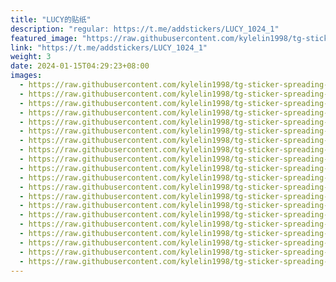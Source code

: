 ```yaml
---
title: "LUCY的贴纸"
description: "regular: https://t.me/addstickers/LUCY_1024_1"
featured_image: "https://raw.githubusercontent.com/kylelin1998/tg-sticker-spreading-worldwide-images/main/img/cdcf3a36-2751-4a3a-b545-20dab66148cf.jpg"
link: "https://t.me/addstickers/LUCY_1024_1"
weight: 3
date: 2024-01-15T04:29:23+08:00
images:
  - https://raw.githubusercontent.com/kylelin1998/tg-sticker-spreading-worldwide-images/main/img/cdcf3a36-2751-4a3a-b545-20dab66148cf.jpg
  - https://raw.githubusercontent.com/kylelin1998/tg-sticker-spreading-worldwide-images/main/img/fa8c8436-eeae-4155-aeec-2eb7f0859dda.jpg
  - https://raw.githubusercontent.com/kylelin1998/tg-sticker-spreading-worldwide-images/main/img/2b3439f9-c5a1-4c08-a442-527e497e4b01.jpg
  - https://raw.githubusercontent.com/kylelin1998/tg-sticker-spreading-worldwide-images/main/img/3a1dace0-0acb-4de6-a7fd-55206455b287.jpg
  - https://raw.githubusercontent.com/kylelin1998/tg-sticker-spreading-worldwide-images/main/img/cbca7a17-0387-4fc2-a657-e5855a1644df.jpg
  - https://raw.githubusercontent.com/kylelin1998/tg-sticker-spreading-worldwide-images/main/img/118af97d-842f-4b73-8da5-1888643e2f4d.jpg
  - https://raw.githubusercontent.com/kylelin1998/tg-sticker-spreading-worldwide-images/main/img/18cf7c47-1901-4a83-babf-9e00634702b1.jpg
  - https://raw.githubusercontent.com/kylelin1998/tg-sticker-spreading-worldwide-images/main/img/aa7c547d-effc-4599-9fb9-441d29af6b9c.jpg
  - https://raw.githubusercontent.com/kylelin1998/tg-sticker-spreading-worldwide-images/main/img/93ae7770-bfba-4ed3-8986-01a3d96a7e72.jpg
  - https://raw.githubusercontent.com/kylelin1998/tg-sticker-spreading-worldwide-images/main/img/f38fbfb4-6a3f-4391-a676-1a760a2c4cb8.jpg
  - https://raw.githubusercontent.com/kylelin1998/tg-sticker-spreading-worldwide-images/main/img/906b4995-cb1d-4db4-8da1-42251e38a5d0.jpg
  - https://raw.githubusercontent.com/kylelin1998/tg-sticker-spreading-worldwide-images/main/img/8bfae768-59c7-4237-9c9d-7982595bb331.jpg
  - https://raw.githubusercontent.com/kylelin1998/tg-sticker-spreading-worldwide-images/main/img/dcfe105a-8de1-46da-aef6-1aa556e465d2.jpg
  - https://raw.githubusercontent.com/kylelin1998/tg-sticker-spreading-worldwide-images/main/img/c06b925b-cc19-4412-8666-9f3b08583439.jpg
  - https://raw.githubusercontent.com/kylelin1998/tg-sticker-spreading-worldwide-images/main/img/9f506fe1-bea5-4b77-8941-654f3a54377e.jpg
  - https://raw.githubusercontent.com/kylelin1998/tg-sticker-spreading-worldwide-images/main/img/0f659661-1896-46a0-92f8-c9a58fccf36d.jpg
  - https://raw.githubusercontent.com/kylelin1998/tg-sticker-spreading-worldwide-images/main/img/2ec710c1-7740-46a4-9c72-4c9c9a1f423a.jpg
  - https://raw.githubusercontent.com/kylelin1998/tg-sticker-spreading-worldwide-images/main/img/2e8e16e6-0ac6-4d43-92ee-8c8333c24dd2.jpg
  - https://raw.githubusercontent.com/kylelin1998/tg-sticker-spreading-worldwide-images/main/img/8e30dca0-21b6-4a8a-949c-598639efda3d.jpg
  - https://raw.githubusercontent.com/kylelin1998/tg-sticker-spreading-worldwide-images/main/img/55647397-0267-4078-be05-2ea3262cabc7.jpg
---
```

